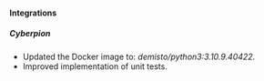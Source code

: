 
#### Integrations
##### Cyberpion
- Updated the Docker image to: *demisto/python3:3.10.9.40422*.
- Improved implementation of unit tests.
